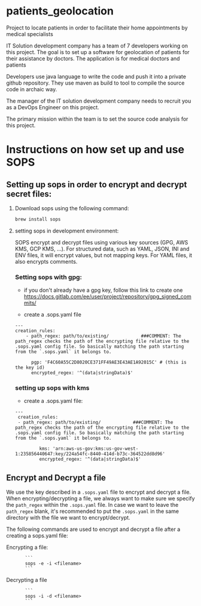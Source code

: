 # patients_geolocation
Project to locate patients in order to facilitate their home appointments by medical specialists

IT Solution development company has a team of 7 developers working on this project. The goal is to set up a software for geolocation of patients for their assistance by doctors. The application is for medical doctors and patients 

Developers use java language to write the code and push it into a private github repository. They use maven as build to tool to compile the source code in archaic way.

The manager of the IT solution development company needs to recruit you as a DevOps Engineer on this project.

The primary mission within the team is to set the source code analysis for this project.

# Instructions on how set up and use SOPS

## Setting up sops in order to encrypt and decrypt secret files:

   1.   Download sops using the following command:

        ```bash
        brew install sops
        ```
   2.   setting sops in development environment:

        SOPS encrypt and decrypt files using various key sources (GPG, AWS KMS, GCP KMS, …). For structured data, such as YAML, JSON, INI and ENV files, it will encrypt values, but not mapping keys. For YAML files, it also encrypts comments.
        
        ###  Setting sops with gpg:

           - if you don't already have a gpg key, follow this link to create one https://docs.gitlab.com/ee/user/project/repository/gpg_signed_commits/

           - create a .sops.yaml file
           
           ```
           ---
           creation_rules:
               - path_regex: path/to/existing/            ###COMMENT: The path_regex checks the path of the encrypting file relative to the .sops.yaml config file. So basically matching the path starting from the `.sops.yaml` it belongs to. 

                 pgp: 'F4C60A55C2D8020CE371FF49AE3E43AE1A92015C' # (this is the key id)
                 encrypted_regex: '^(data|stringData)$'
           ```

         ###  setting up sops with kms

           - create a .sops.yaml file:

           ```
           ---
            creation_rules:
            - path_regex: path/to/existing/            ###COMMENT: The path_regex checks the path of the encrypting file relative to the .sops.yaml config file. So basically matching the path starting from the `.sops.yaml` it belongs to.

                    kms: 'arn:aws-us-gov:kms:us-gov-west-1:235856440647:key/224a54fc-8440-414d-b73c-364522dd8d96'
                    encrypted_regex: '^(data|stringData)$'
           ```

## Encrypt and Decrypt a file 

We use the key described in a `.sops.yaml` file to encrypt and decrypt a file. When encrypting/decrypting a file, we always want to make sure we specify the `path_regex` within the `.sops.yaml` file. In case we want to leave the `path_regex` blank, it's recommended to put the `.sops.yaml` in the same directory with the file we want to encrypt/decrypt.

The following commands are used to encrypt and decrypt a file after a creating a sops.yaml file:

   Encrypting a file:

           ```
           sops -e -i <filename>
           ```

   Decrypting a file
   
           ```
           sops -i -d <filename>
           ```
